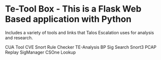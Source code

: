 Te-Tool Box - This is a Flask Web Based application with Python
===========
Includes a variety of tools and links that Talos Escalation uses for analysis and research.

CUA Tool
CVE Snort Rule Checker
TE-Analysis
BP Sig Search
Snort3 PCAP Replay
SigManager
CSOne Lookup

